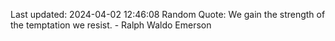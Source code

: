 Last updated: 2024-04-02 12:46:08
Random Quote: We gain the strength of the temptation we resist. - Ralph Waldo Emerson